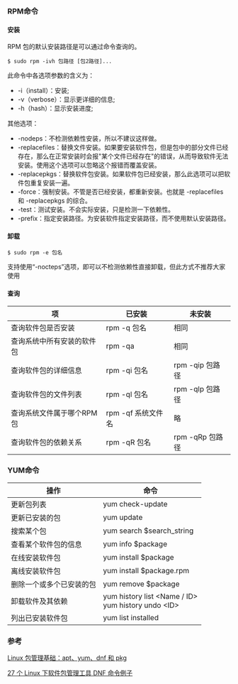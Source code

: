 ### RPM命令

#### 安装

RPM 包的默认安装路径是可以通过命令查询的。

```
$ sudo rpm -ivh 包路径 [包2路径]...
```

此命令中各选项参数的含义为：

- -i（install）：安装;
- -v（verbose）：显示更详细的信息;
- -h（hash）：显示安装进度;

其他选项：

- -nodeps：不检测依赖性安装，所以不建议这样做。
- -replacefiles：替换文件安装。如果要安装软件包，但是包中的部分文件已经存在，那么在正常安装时会报"某个文件已经存在"的错误，从而导致软件无法安装。使用这个选项可以忽略这个报错而覆盖安装。
- -replacepkgs：替换软件包安装。如果软件包已经安装，那么此选项可以把软件包重复安装一遍。
- -force：强制安装。不管是否已经安装，都重新安装。也就是 -replacefiles 和 -replacepkgs 的综合。
- -test：测试安装。不会实际安装，只是检测一下依赖性。
- -prefix：指定安装路径。为安装软件指定安装路径，而不使用默认安装路径。

#### 卸载

```
$ sudo rpm -e 包名
```

支持使用“-nocteps”选项，即可以不检测依赖性直接卸载，但此方式不推荐大家使用

#### 查询

| 项                         | 已安装             | 未安装          |
| -------------------------- | ------------------ | --------------- |
| 查询软件包是否安装         | rpm -q 包名        | 相同            |
| 查询系统中所有安装的软件包 | rpm -qa            | 相同            |
| 查询软件包的详细信息       | rpm -qi 包名       | rpm -qip 包路径 |
| 查询软件包的文件列表       | rpm -ql 包名       | rpm -qlp 包路径 |
| 查询系统文件属于哪个RPM包  | rpm -qf 系统文件名 | 略              |
| 查询软件包的依赖关系       | rpm -qR 包名       | rpm -qRp 包路径 |


### YUM命令

| 操作                     | 命令                                                      |
| ------------------------ | --------------------------------------------------------- |
| 更新包列表               | yum check-update                                          |
| 更新已安装的包           | yum update                                                |
| 搜索某个包               | yum search $search_string                                 |
| 查看某个软件包的信息     | yum info     $package                                     |
| 在线安装软件包           | yum install $package                                      |
| 离线安装软件包           | yum install $package.rpm                                  |
| 删除一个或多个已安装的包 | yum remove $package                                       |
| 卸载软件及其依赖         | yum history list \<Name / ID><br />yum history undo \<ID> |
| 列出已安装软件包         | yum list installed                                        |

### 参考

[Linux 包管理基础：apt、yum、dnf 和 pkg](https://linux.cn/article-8782-1.html?pr)

[27 个 Linux 下软件包管理工具 DNF 命令例子](https://linux.cn/article-5718-1.html?pr)










